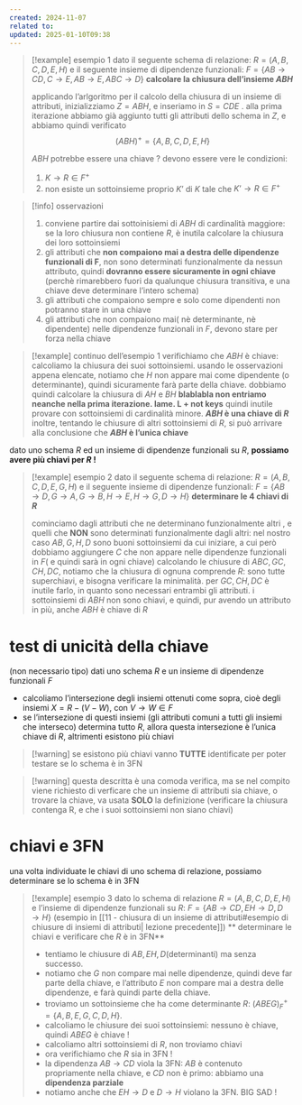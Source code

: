 ```yaml
---
created: 2024-11-07
related to: 
updated: 2025-01-10T09:38
---
```


>[!example] esempio 1
dato il seguente schema di relazione:
$R = (A,B,C,D,E, H)$
e il seguente insieme di dipendenze funzionali:
$F = \{AB \to CD, C \to E, AB \to E, ABC \to D \}$
**calcolare la chiusura dell’insieme $ABH$**
>
>applicando l’arlgoritmo per il calcolo della chiusura di un insieme di attributi, inizializziamo $Z=ABH$, e inseriamo in $S=CDE$ . alla prima iterazione abbiamo già aggiunto tutti gli attributi dello schema in $Z$, e abbiamo quindi verificato $$(ABH)^+ = \{A,B,C,D,E,H\}$$
>
>$ABH$ potrebbe essere una chiave ? devono essere vere le condizioni: 
>1. $K \to R \in F^+$
>2. non esiste un sottoinsieme proprio $K’$ di $K$ tale che $K’ \to R \in F^+$

>[!info] osservazioni
>1. conviene partire dai sottoinisiemi di $ABH$ di cardinalità maggiore: se la loro chiusura non contiene $R$, è inutila calcolare la chiusura dei loro sottoinsiemi
>2. gli attributi che **non compaiono mai a destra delle dipendenze funzionali di F**, non sono determinati funzionalmente da nessun attributo, quindi **dovranno essere sicuramente in ogni chiave** (perchè rimarebbero fuori da qualunque chiusura transitiva, e una chiave deve determinare l’intero schema)
>3. gli attributi che compaiono sempre e solo come dipendenti non potranno stare in una chiave
>4. gli attributi che non compaiono mai( nè determinante, nè dipendente) nelle dipendenze funzionali in $F$, devono stare per forza nella chiave

>[!example] continuo dell’esempio 1
verifichiamo che $ABH$ è chiave: calcoliamo la chiusura dei suoi sottoinsiemi.
usando le osservazioni appena elencate, notiamo che $H$ non appare mai come dipendente (o determinante), quindi sicuramente farà parte della chiave. dobbiamo quindi calcolare la chiusura di $AH$ e $BH$
**blablabla non entriamo neanche nella prima iterazione. lame. L + not keys**
quindi inutile provare con sottoinsiemi di cardinalità minore. 
**$ABH$ è una chiave di $R$**
inoltre, tentando le chiusure di altri sottoinsiemi di $R$, si può arrivare alla conclusione che **$ABH$ è l’unica chiave**

dato uno schema $R$ ed un insieme di dipendenze funzionali su $R$, **possiamo avere più chiavi per $R$ !**

>[!example] esempio 2
dato il seguente schema di relazione:
$R = (A,B,C,D,E, G, H)$
e il seguente insieme di dipendenze funzionali:
$F = \{AB \to D, G \to A, G \to B, H \to E, H \to G, D \to H \}$
**determinare le 4 chiavi di $R$**
>
>cominciamo dagli attributi che ne determinano funzionalmente altri , e quelli che **NON** sono determinati funzionalmente dagli altri:
>nel nostro caso $AB, G, H, D$ sono buoni sottoinsiemi da cui iniziare, a cui però dobbiamo aggiungere $C$ che non appare nelle dipendenze funzionali in $F$( e quindi sarà in ogni chiave)
>calcolando le chiusure di $ABC, GC, CH, DC$, notiamo che la chiusura di ognuna comprende $R$: sono tutte superchiavi, e bisogna verificare la minimalità.
>per $GC, CH, DC$ è inutile farlo, in quanto sono necessari entrambi gli attributi.
>i sottoinsiemi di $ABH$ non sono chiavi, e quindi, pur avendo un attributo in più, anche $ABH$ è chiave di $R$
# test di unicità della chiave
(non necessario tipo)
dati uno schema $R$ e un insieme di dipendenze funzionali $F$
- calcoliamo l’intersezione degli insiemi ottenuti come sopra, cioè degli insiemi $X = R-(V-W)$, con $V \to W \in F$
- se l’intersezione di questi insiemi (gli attributi comuni a tutti gli insiemi che interseco) determina tutto $R$, allora questa intersezione è l’unica chiave di $R$, altrimenti esistono più chiavi
>[!warning] se esistono più chiavi vanno **TUTTE** identificate per poter testare se lo schema è in 3FN

>[!warning] questa descritta è una comoda verifica, ma se nel compito viene richiesto di verficare che un insieme di attributi sia chiave, o trovare la chiave, va usata **SOLO** la definizione (verificare la chiusura contenga R, e che i suoi sottoinsiemi non siano chiavi)

# chiavi e 3FN
una volta individuate le chiavi di uno schema di relazione, possiamo determinare se lo schema è in 3FN

>[!example] esempio 3
 dato lo schema di relazione $R=(A,B,C,D,E,H)$
 e l’insieme di dipendenze funzionali su $R$: $F = \{AB \to CD, EH \to D, D \to H\}$ (esempio in [[11 - chiusura di un insieme di attributi#esempio di chiusure di insiemi di attributi| lezione precedente]])
 ** determinare le chiavi e verificare che $R$ è in 3FN**
> - tentiamo le chiusure di $AB, EH, D$(determinanti) ma senza successo.
> - notiamo che $G$ non compare mai nelle dipendenze, quindi deve far parte della chiave, e l’attributo $E$ non compare mai a destra delle dipendenze, e farà quindi parte della chiave. 
> - troviamo un sottoinsieme che ha come determinante $R$: $(ABEG)^+_F = \{A,B,E,G,C,D,H\}$. 
> - calcoliamo le chiusure dei suoi sottoinsiemi: nessuno è chiave, quindi $ABEG$ è chiave !
> - calcoliamo altri sottoinsiemi di $R$, non troviamo chiavi
> - ora verifichiamo che $R$ sia in 3FN !
> - la dipendenza $AB \to CD$ viola la 3FN: $AB$ è contenuto propriamente nella chiave, e $CD$ non è primo: abbiamo una **dipendenza parziale**
>- notiamo anche che $EH \to D$ e $D \to H$ violano la 3FN. BIG SAD !
